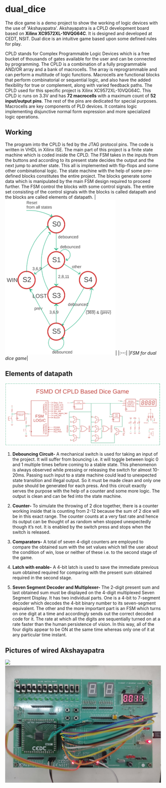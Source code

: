 # dual_dice

The dice game is a demo project to show the working of logic devices with the use of 'Akshayapatra'. Akshayapatra is a CPLD development board based on **Xilinx XC9572XL-10VQG64C**.
It is designed and developed at CEDT, NSIT. Dual dice is an intuitive game based upon some defined rules for play.

CPLD stands for Complex Programmable Logic Devices which is a free bucket of thousands of gates available for the user and can be connected by programming. The CPLD is a combination of a fully programmable AND/OR array and a bank of macrocells. The array is reprogrammable and can perform a multitude of logic functions. Macrocells are functional blocks that perform combinatorial or sequential logic, and also have the added flexibility for true or complement, along with varied feedback paths.
The CPLD used for this specific project is Xilinx XC9572XL-10VQG64C. This CPLD ic runs on 3.3V and has **72 macrocells** with a maximum count of **52 input/output pins**. The rest of the pins are dedicated for special purposes.
Macrocells are key components of PLD devices. It contains logic implementing disjunctive normal form expression and more specialized logic operations.

## Working
The program into the CPLD is fed by the JTAG protocol pins.
The code is written in VHDL in Xilinx ISE. The main part of this project is a finite state machine which is coded inside the CPLD. The FSM takes in the inputs from the buttons and according to its present state decides the output and the next jump to another state. This all is implemented with flip-flops and some other combinational logic.
The state machine with the help of some pre-defined blocks constitutes the entire project. The blocks generate some data which is manipulated by the main FSM design required to proceed further. The FSM control the blocks with some control signals. The entire set consisting of the control signals with the blocks is called datapath and the blocks are called elements of datapath.
|<img src="images/FSM_dualdice.png" height="500">|
|:--:|
|*FSM for dual dice game*|
## Elements of datapath
<img src="images/elements.png">

1. **Debouncing Circuit-** A mechanical switch is used for taking an input of the project. It will suffer from bouncing i.e. it will toggle between logic 0 and 1 multiple times before coming to a stable state. This phenomenon is always observed while pressing or releasing the switch for almost 10-20ms. Passing such input to a state machine could lead to unexpected state transition and illegal output. So it must be made clean and only one pulse should be generated for each press. And this circuit exactly serves the purpose with the help of a counter and some more logic. The output is clean and can be fed into the state machine.

1. **Counter-** To simulate the throwing of 2 dice together, there is a counter working inside that is counting from 2-12 because the sum of 2 dice will be in this exact range. The counter counts at a very fast rate and hence its output can be thought of as random when stopped unexpectedly though it’s not. It is enabled by the switch press and stops when the switch is released.

1. **Comparators-** A total of seven 4-digit counters are employed to compare the obtained sum with the set values which tell the user about the condition of win, lose or neither of these i.e. to the second stage of the game.

1. **Latch with enable-** A 4-bit latch is used to save the immediate previous sum obtained required for comparing with the present sum obtained required in the second stage.

1. **Seven Segment Decoder and Multiplexer-** The 2-digit present sum and last obtained sum must be displayed on the 4-digit multiplexed Seven Segment Display. It has two individual parts. One is a 4-bit to 7-segment decoder which decodes the 4-bit binary number to its seven-segment equivalent. The other and the more important part is an FSM which turns on one digit at a time and accordingly sends out the correct decoded code for it. The rate at which all the digits are sequentially turned on at a rate faster than the human persistence of vision. In this way, all of the four digits appear to be ON at the same time whereas only one of it at any particular time instant.

## Pictures of wired Akshayapatra
<img src="images/scene1.jpg">
<img src="images/scene2.jpg">


